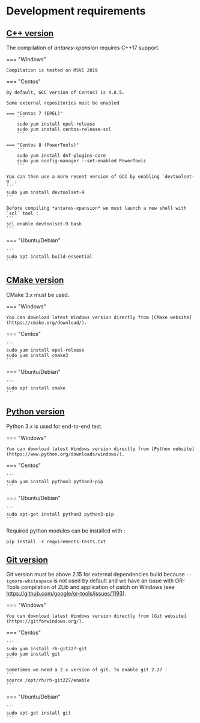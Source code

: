 # Development requirements

## [C++ version](#c++-version)
The compilation of  *antares-xpansion* requires C++17 support.

=== "Windows"

    Compilation is tested on MSVC 2019

=== "Centos"

    By default, GCC version of Centos7 is 4.8.5.

    Some external repositories must be enabled

    === "Centos 7 (EPEL)"    
        ``` 
        sudo yum install epel-release
        sudo yum install centos-release-scl
        ```
    
    === "Centos 8 (PowerTools)"    
        ```
        sudo yum install dnf-plugins-core
        sudo yum config-manager --set-enabled PowerTools
        ```
    
    You can then use a more recent version of GCC by enabling `devtoolset-9` :
    ```
    sudo yum install devtoolset-9
    ```
    
    Before compiling *antares-xpansion* we must launch a new shell with `scl` tool :
    ```
    scl enable devtoolset-9 bash
    ```
=== "Ubuntu/Debian"

    ```
    sudo apt install build-essential
    ```
## [CMake version](#cmake-version)
CMake 3.x must be used.

=== "Windows"

    You can download latest Windows version directly from [CMake website](https://cmake.org/download/).
=== "Centos"

    ```
    sudo yum install epel-release
    sudo yum install cmake3
    ```
=== "Ubuntu/Debian"

    ```
    sudo apt install cmake
    ```

## [Python version](#python-version)
Python 3.x is used for end-to-end test.

=== "Windows"

    You can download latest Windows version directly from [Python website](https://www.python.org/downloads/windows/).
=== "Centos"

    ```
    sudo yum install python3 python3-pip
    ```
=== "Ubuntu/Debian"

    ```
    sudo apt-get install python3 python3-pip
    ```

Required python modules can be installed with :
```
pip install -r requirements-tests.txt
```

## [Git version](#git-version)
Git version must be above 2.15 for external dependencies build because `--ignore-whitespace` is not used by default and we have an issue with OR-Tools compilation of ZLib and application of patch on Windows (see https://github.com/google/or-tools/issues/1193).

=== "Windows"

    You can download latest Windows version directly from [Git website](https://gitforwindows.org/).
=== "Centos"

    ```
    sudo yum install rh-git227-git
    sudo yum install git
    ```
    
    Sometimes we need a 2.x version of git. To enable git 2.27 :
    ```
    source /opt/rh/rh-git227/enable
    ```
    
=== "Ubuntu/Debian"

    ```
    sudo apt-get install git
    ```
